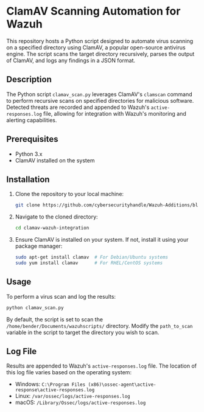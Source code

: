 # ClamAV Scanning Automation for Wazuh

This repository hosts a Python script designed to automate virus scanning on a specified directory using ClamAV, a popular open-source antivirus engine. The script scans the target directory recursively, parses the output of ClamAV, and logs any findings in a JSON format.

## Description

The Python script `clamav_scan.py` leverages ClamAV's `clamscan` command to perform recursive scans on specified directories for malicious software. Detected threats are recorded and appended to Wazuh's `active-responses.log` file, allowing for integration with Wazuh's monitoring and alerting capabilities.

## Prerequisites

- Python 3.x
- ClamAV installed on the system

## Installation

1. Clone the repository to your local machine:

   ```bash
   git clone https://github.com/cybersecurityhandle/Wazuh-Additions/blob/main/clamav_scripts.py
   ```

2. Navigate to the cloned directory:

   ```bash
   cd clamav-wazuh-integration
   ```

3. Ensure ClamAV is installed on your system. If not, install it using your package manager:

   ```sh
   sudo apt-get install clamav  # For Debian/Ubuntu systems
   sudo yum install clamav      # For RHEL/CentOS systems
   ```

## Usage

To perform a virus scan and log the results:

```bash
python clamav_scan.py
```

By default, the script is set to scan the `/home/bender/Documents/wazuhscripts/` directory. Modify the `path_to_scan` variable in the script to target the directory you wish to scan.

## Log File

Results are appended to Wazuh's `active-responses.log` file. The location of this log file varies based on the operating system:

- Windows: `C:\Program Files (x86)\ossec-agent\active-response\active-responses.log`
- Linux: `/var/ossec/logs/active-responses.log`
- macOS: `/Library/Ossec/logs/active-responses.log`
